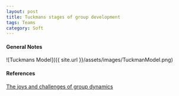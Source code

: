 ```yaml
---
layout: post
title: Tuckmans stages of group development
tags: Teams
category: Soft
---
```


#### General Notes ####

![Tuckmans Model]({{ site.url }}/assets/images/TuckmanModel.png)

#### References ####

[The joys and challenges of group dynamics](http://www.shift-it-coach.com/tag/tuckman-model/)
